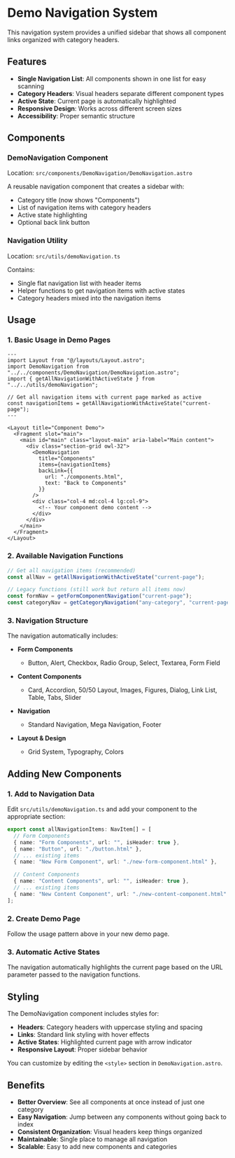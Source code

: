# Demo Navigation System

This navigation system provides a unified sidebar that shows all component links organized with category headers.

## Features

- **Single Navigation List**: All components shown in one list for easy scanning
- **Category Headers**: Visual headers separate different component types
- **Active State**: Current page is automatically highlighted
- **Responsive Design**: Works across different screen sizes
- **Accessibility**: Proper semantic structure

## Components

### DemoNavigation Component

Location: `src/components/DemoNavigation/DemoNavigation.astro`

A reusable navigation component that creates a sidebar with:

- Category title (now shows "Components")
- List of navigation items with category headers
- Active state highlighting
- Optional back link button

### Navigation Utility

Location: `src/utils/demoNavigation.ts`

Contains:

- Single flat navigation list with header items
- Helper functions to get navigation items with active states
- Category headers mixed into the navigation items

## Usage

### 1. Basic Usage in Demo Pages

```astro
---
import Layout from "@/layouts/Layout.astro";
import DemoNavigation from "../../components/DemoNavigation/DemoNavigation.astro";
import { getAllNavigationWithActiveState } from "../../utils/demoNavigation";

// Get all navigation items with current page marked as active
const navigationItems = getAllNavigationWithActiveState("current-page");
---

<Layout title="Component Demo">
  <Fragment slot="main">
    <main id="main" class="layout-main" aria-label="Main content">
      <div class="section-grid owl-32">
        <DemoNavigation
          title="Components"
          items={navigationItems}
          backLink={{
            url: "./components.html",
            text: "Back to Components"
          }}
        />
        <div class="col-4 md:col-4 lg:col-9">
          <!-- Your component demo content -->
        </div>
      </div>
    </main>
  </Fragment>
</Layout>
```

### 2. Available Navigation Functions

```typescript
// Get all navigation items (recommended)
const allNav = getAllNavigationWithActiveState("current-page");

// Legacy functions (still work but return all items now)
const formNav = getFormComponentNavigation("current-page");
const categoryNav = getCategoryNavigation("any-category", "current-page");
```

### 3. Navigation Structure

The navigation automatically includes:

- **Form Components**

  - Button, Alert, Checkbox, Radio Group, Select, Textarea, Form Field

- **Content Components**

  - Card, Accordion, 50/50 Layout, Images, Figures, Dialog, Link List, Table, Tabs, Slider

- **Navigation**

  - Standard Navigation, Mega Navigation, Footer

- **Layout & Design**
  - Grid System, Typography, Colors

## Adding New Components

### 1. Add to Navigation Data

Edit `src/utils/demoNavigation.ts` and add your component to the appropriate section:

```typescript
export const allNavigationItems: NavItem[] = [
  // Form Components
  { name: "Form Components", url: "", isHeader: true },
  { name: "Button", url: "./button.html" },
  // ... existing items
  { name: "New Form Component", url: "./new-form-component.html" },

  // Content Components
  { name: "Content Components", url: "", isHeader: true },
  // ... existing items
  { name: "New Content Component", url: "./new-content-component.html" },
];
```

### 2. Create Demo Page

Follow the usage pattern above in your new demo page.

### 3. Automatic Active States

The navigation automatically highlights the current page based on the URL parameter passed to the navigation functions.

## Styling

The DemoNavigation component includes styles for:

- **Headers**: Category headers with uppercase styling and spacing
- **Links**: Standard link styling with hover effects
- **Active States**: Highlighted current page with arrow indicator
- **Responsive Layout**: Proper sidebar behavior

You can customize by editing the `<style>` section in `DemoNavigation.astro`.

## Benefits

- **Better Overview**: See all components at once instead of just one category
- **Easy Navigation**: Jump between any components without going back to index
- **Consistent Organization**: Visual headers keep things organized
- **Maintainable**: Single place to manage all navigation
- **Scalable**: Easy to add new components and categories
